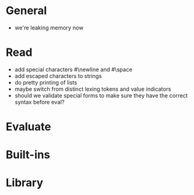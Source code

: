 # General
- we're leaking memory now

# Read
- add special characters #\newline and #\space
- add escaped characters to strings
- do pretty printing of lists
- maybe switch from distinct lexing tokens and value indicators
- should we validate special forms to make sure they have the correct syntax before eval?

# Evaluate

# Built-ins

# Library

